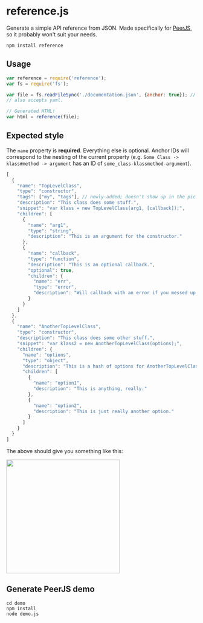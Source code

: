 # reference.js

Generate a simple API reference from JSON. Made specifically for
<a href="http://peerjs.com/docs">PeerJS</a>, so it probably won't suit your needs.

    npm install reference

## Usage

```javascript
var reference = require('reference');
var fs = require('fs');

var file = fs.readFileSync('./documentation.json', {anchor: true}); // adds permalinks/anchors for all headings.
// also accepts yaml.

// Generated HTML!
var html = reference(file);
```

## Expected style

The `name` property is **required**. Everything else is optional. Anchor IDs
will correspond to the nesting of the current property (e.g.
`Some Class -> klass#method -> argument` has an ID of
`some_class-klassmethod-argument`).

```javascript
[
  {
    "name": "TopLevelClass",
    "type": "constructor",
    "tags": ["my", "tags"], // newly-added; doesn't show up in the pic below.
    "description": "This class does some stuff.",
    "snippet": "var klass = new TopLevelClass(arg1, [callback]);",
    "children": [
      {
        "name": "arg1",
        "type": "string",
        "description": "This is an argument for the constructor."
      },
      {
        "name": "callback",
        "type": "function",
        "description": "This is an optional callback.",
        "optional": true,
        "children": {
          "name": "err",
          "type": "error",
          "description": "Will callback with an error if you messed up."
        }
      }
    ]
  },
  {
    "name": "AnotherTopLevelClass",
    "type": "constructor",
    "description": "This class does some other stuff.",
    "snippet": "var klass2 = new AnotherTopLevelClass(options);",
    "children": {
      "name": "options",
      "type": "object",
      "description": "This is a hash of options for AnotherTopLevelClass.",
      "children": [
        {
          "name": "option1",
          "description": "This is anything, really."
        },
        {
          "name": "option2",
          "description": "This is just really another option."
        }
      ]
    }
  }
]
```

The above should give you something like this:

<img src="http://cl.ly/image/021u0r0j2c2x/Screen%20Shot%202013-09-15%20at%202.30.30%20AM.png" width="300px">

## Generate PeerJS demo

```
cd demo
npm install
node demo.js
```
